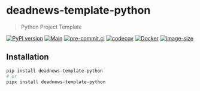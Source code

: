 # deadnews-template-python

> Python Project Template

[![PyPI version](https://img.shields.io/pypi/v/deadnews-template-python)](https://pypi.org/project/deadnews-template-python)
[![Main](https://github.com/DeadNews/deadnews-template-python/actions/workflows/main.yml/badge.svg)](https://github.com/DeadNews/deadnews-template-python/actions/workflows/main.yml)
[![pre-commit.ci](https://results.pre-commit.ci/badge/github/DeadNews/deadnews-template-python/main.svg)](https://results.pre-commit.ci/latest/github/DeadNews/deadnews-template-python/main)
[![codecov](https://codecov.io/gh/DeadNews/deadnews-template-python/branch/main/graph/badge.svg?token=OCZDZIYPMC)](https://codecov.io/gh/DeadNews/deadnews-template-python)
[![Docker](https://github.com/DeadNews/deadnews-template-python/actions/workflows/docker-publish.yml/badge.svg)](https://github.com/DeadNews/deadnews-template-python/actions/workflows/docker-publish.yml)
[![image-size](https://ghcr-badge.egpl.dev/DeadNews/deadnews-template-python/size)](https://github.com/DeadNews/deadnews-template-python/pkgs/container/deadnews-template-python)

## Installation

```sh
pip install deadnews-template-python
# or
pipx install deadnews-template-python
```
